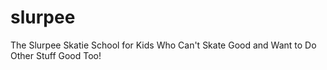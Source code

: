# slurpee
The Slurpee Skatie School for Kids Who Can't Skate Good and Want to Do Other Stuff Good Too!
